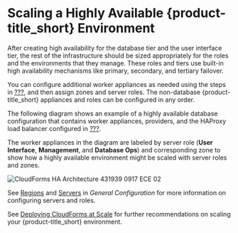 # Scaling a Highly Available {product-title\_short} Environment

After creating high availability for the database tier and the user
interface tier, the rest of the infrastructure should be sized
appropriately for the roles and the environments that they manage. These
roles and tiers use built-in high availability mechanisms like primary,
secondary, and tertiary failover.

You can configure additional worker appliances as needed using the steps
in [???](#installation_appliances_addl), and then assign zones and
server roles. The non-database {product-title\_short} appliances and
roles can be configured in any order.

The following diagram shows an example of a highly available database
configuration that contains worker appliances, providers, and the
HAProxy load balancer configured in [???](#configuring_HAProxy).

The worker appliances in the diagram are labeled by server role (**User
Interface**, **Management**, and **Database Ops**) and corresponding
zone to show how a highly available environment might be scaled with
server roles and zones.

![CloudForms HA Architecture 431939 0917 ECE
02](CloudForms_HA_Architecture_431939_0917_ECE-02.png)

See
[Regions](https://access.redhat.com/documentation/en-us/red_hat_cloudforms/4.5/html-single/general_configuration/#regions)
and
[Servers](https://access.redhat.com/documentation/en-us/red_hat_cloudforms/4.5/html-single/general_configuration/#servers)
in *General Configuration* for more information on configuring servers
and roles.

See [Deploying CloudForms at
Scale](https://access.redhat.com/documentation/en-us/reference_architectures/2017/html/deploying_cloudforms_at_scale/)
for further recommendations on scaling your {product-title\_short}
environment.
